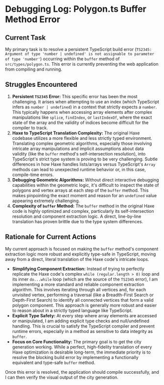 # Debugging Log: Polygon.ts Buffer Method Error

## Current Task
My primary task is to resolve a persistent TypeScript build error (`TS2345: Argument of type 'number | undefined' is not assignable to parameter of type 'number'`) occurring within the `buffer` method of `src/types/polygon.ts`. This error is currently preventing the web application from compiling and running.

## Struggles Encountered

1.  **Persistent `TS2345` Error:** This specific error has been the most challenging. It arises when attempting to use an index (which TypeScript infers as `number | undefined`) in a context that strictly expects a `number`. This typically happens when accessing array elements after complex manipulations like `splice`, `findIndex`, or `lastIndexOf`, where the exact state of the array and the validity of indices become difficult for the compiler to track.
2.  **Haxe to TypeScript Translation Complexity:** The original Haxe codebase utilizes a more flexible and less strictly typed environment. Translating complex geometric algorithms, especially those involving intricate array manipulations and implicit assumptions about data validity (like the `buffer` method's self-intersection resolution), into TypeScript's strict type system is proving to be very challenging. Subtle differences in how Haxe handles lists/arrays versus TypeScript's `Array` methods can lead to unexpected runtime behavior or, in this case, compile-time errors.
3.  **Debugging Geometric Algorithms:** Without direct interactive debugging capabilities within the geometric logic, it's difficult to inspect the state of polygons and vertex arrays at each step of the `buffer` method. This makes pinpointing the exact moment and reason for an `undefined` value appearing extremely challenging.
4.  **Complexity of `buffer` Method:** The `buffer` method in the original Haxe code is highly optimized and complex, particularly its self-intersection resolution and component extraction logic. A direct, line-by-line translation has proven brittle due to the type system differences.

## Rationale for Current Actions

My current approach is focused on making the `buffer` method's component extraction logic more robust and explicitly type-safe in TypeScript, moving away from a direct, literal translation of the Haxe code's intricate loops.

*   **Simplifying Component Extraction:** Instead of trying to perfectly replicate the Haxe code's complex `while (regular.length > 0)` loop and its inner `do...while` loop (which are the source of the `TS2345` error), I am implementing a more standard and reliable component extraction algorithm. This involves iterating through all vertices and, for each unvisited vertex, performing a traversal (like a Breadth-First Search or Depth-First Search) to identify all connected vertices that form a valid polygon component. This approach is generally more robust and easier to reason about in a strictly typed language like TypeScript.
*   **Explicit Type Safety:** At every step where array elements are accessed or manipulated, I am adding explicit type checks and null/undefined handling. This is crucial to satisfy the TypeScript compiler and prevent runtime errors, especially in a method as sensitive to data integrity as `buffer`.
*   **Focus on Core Functionality:** The primary goal is to get the city generation working. While a perfect, high-fidelity translation of every Haxe optimization is desirable long-term, the immediate priority is to resolve the blocking build error by implementing a functionally equivalent and type-safe `buffer` method.

Once this error is resolved, the application should compile successfully, and I can then verify the visual output of the city generation.
